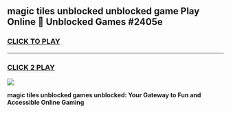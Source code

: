 
## magic tiles unblocked unblocked game Play Online 👋 Unblocked Games #2405e
<h3>
<a href="https://premium.freeplayer.one?title=magic_tiles_unblocked&ref=21F">CLICK TO PLAY</a></h3>
<hr>

<h3>
<a href="https://premium.freeplayer.one?title=magic_tiles_unblocked&ref=21F">CLICK 2 PLAY</a>
  
</h3>

<a href="https://premium.freeplayer.one?title=magic_tiles_unblocked&ref=21F/"><img src="https://clearcache.store/games.png"></a>


**magic tiles unblocked games unblocked: Your Gateway to Fun and Accessible Online Gaming**
